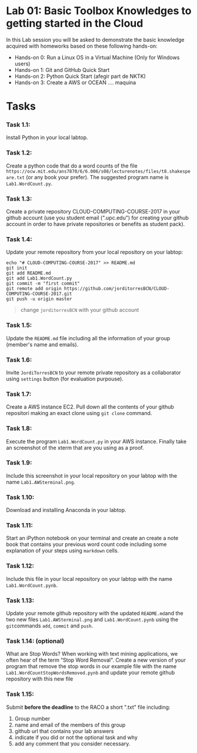 # Lab 01: Basic Toolbox Knowledges to getting started in the Cloud
In this Lab session you will be asked to demonstrate the basic knowledge acquired with homeworks based on these following hands-on:

* Hands-on 0: Run a Linux OS in a Virtual Machine (Only for Windows users)
* Hands-on 1: Git and GitHub Quick Start
* Hands-on 2: Python Quick Start (afegir part de NKTK) 
* Hands-on 3: Create a AWS or OCEAN .... maquina


# Tasks
### Task 1.1: 
Install Python in your local labtop.
### Task 1.2: 
Create a python code that do a word counts of the file `https://ocw.mit.edu/ans7870/6/6.006/s08/lecturenotes/files/t8.shakespeare.txt` (or any book your prefer). The suggested program name is `Lab1.WordCount.py`.
### Task 1.3:  
Create a private repository CLOUD-COMPUTING-COURSE-2017 in your github account (use you student email (".upc.edu") for creating your github account in order to have private repositories or benefits as student pack).
### Task 1.4:  
Update your remote repository from your local repository on your labtop:
```
echo "# CLOUD-COMPUTING-COURSE-2017" >> README.md
git init
git add README.md
git add Lab1.WordCount.py
git commit -m "first commit"
git remote add origin https://github.com/jorditorresBCN/CLOUD-COMPUTING-COURSE-2017.git
git push -u origin master
```
> change `jorditorresBCN` with your github account

### Task 1.5:  
Update the `README.md` file including all the information of your group (member's name and emails).
### Task 1.6:  
Invite `JordiTorresBCN` to your remote private repository as a collaborator using `settings` button (for evaluation purpouse).
### Task 1.7:  
Create a AWS instance EC2. Pull down all the contents of your github repositori making an exact clone using `git clone` command. 
### Task 1.8:  
Execute the program `Lab1.WordCount.py` in your AWS instance. Finally take an screenshot of the xterm that are you using as a proof. 
### Task 1.9:  
Include this screenshot in your local repository on your labtop with the name `Lab1.AWSterminal.png`.
### Task 1.10:  
 Download and installing Anaconda in your labtop. 
### Task 1.11:  
Start an iPython notebook on your terminal and create an create a note book that contains your previous word count code including some explanation of your steps using `markdown` cells. 
### Task 1.12:  
Include this file in your local repository on your labtop with the name `Lab1.WordCount.pynb`.
### Task 1.13:  
Update your remote github repository with the updated `README.md`and the two new files `Lab1.AWSterminal.png` and `Lab1.WordCount.pynb` using the `git`commands `add`, `commit` and `push`. 
### Task 1.14: (optional)
What are Stop Words? When working with text mining applications, we often hear of the term “Stop Word Removal". Create a new version of your program that remove the stop words in our example file with the name `Lab1.WordCountStopWordsRemoved.pynb` and update your remote github repository with this new file

### Task 1.15:  
Submit **before the deadline** to the RACO a short ".txt" file including: 

1. Group number
2. name and email of the members of this group
3. github url that contains your lab answers
4. indicate if you did or not the optional task and why 
5. add any comment that you consider necessary.

